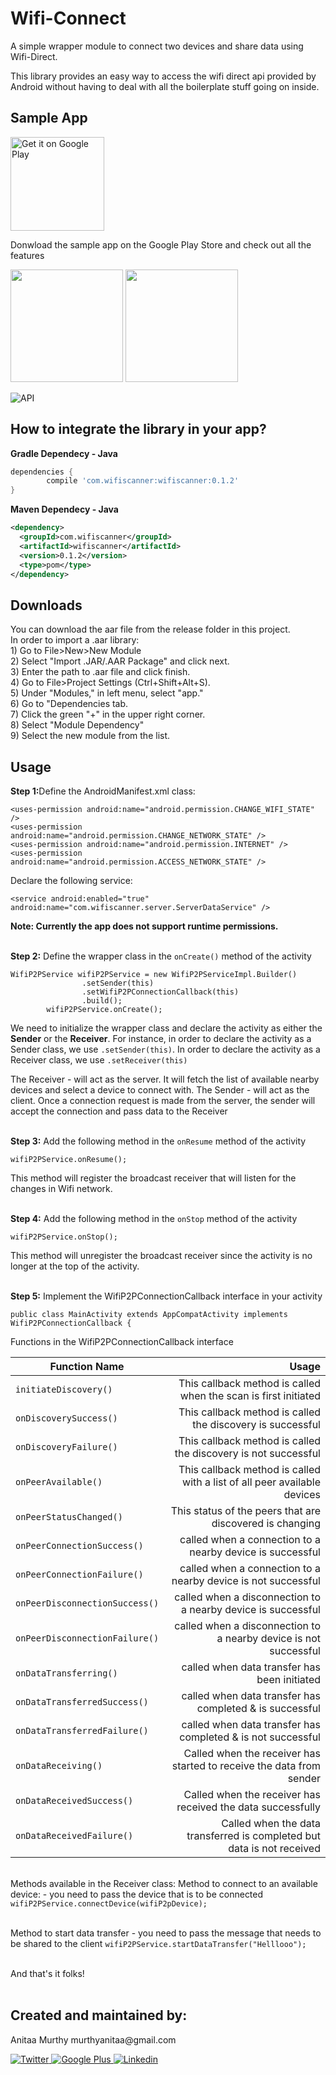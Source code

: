 # Wifi-Connect

A simple wrapper module to connect two devices and share data using Wifi-Direct.

This library provides an easy way to access the wifi direct api provided by Android without having to deal with all the boilerplate stuff going on inside.


<h2>Sample App</h2>
<p><a href="https://play.google.com/store/apps/details?id=com.deviceinfosample"><img width="150" alt="Get it on Google Play" src="https://camo.githubusercontent.com/ccb26dee92ba45c411e669aae47dcc0706471af7/68747470733a2f2f706c61792e676f6f676c652e636f6d2f696e746c2f656e5f67622f6261646765732f696d616765732f67656e657269632f656e5f62616467655f7765625f67656e657269632e706e67" data-canonical-src="https://play.google.com/intl/en_gb/badges/images/generic/en_badge_web_generic.png" style="max-width:100%;"></a></p>

<p>Donwload the sample app on the Google Play Store and check out all the features</p>
<p><a href="https://lh3.googleusercontent.com/np6mWFTBu0GFah9BhO53E2ew5RgychG79Jh9x2Yp1wX_Omb2Eal_3bIL-amWXeDQVX8=h310-rw" target="_blank"><img src="https://lh3.googleusercontent.com/np6mWFTBu0GFah9BhO53E2ew5RgychG79Jh9x2Yp1wX_Omb2Eal_3bIL-amWXeDQVX8=h310-rw" width="180" style="max-width:100%;"></a>
<a href="https://lh3.googleusercontent.com/9q35IMOhQsRAoxCfxHsxBd2S62Ke_yXG_ivgFZwxoCQqVYEFJ7nqu11j_k0QALASYDE=h310-rw" target="_blank"><img src="https://lh3.googleusercontent.com/9q35IMOhQsRAoxCfxHsxBd2S62Ke_yXG_ivgFZwxoCQqVYEFJ7nqu11j_k0QALASYDE=h310-rw" width="180" style="max-width:100%;"></a>
</p>

<img src="https://camo.githubusercontent.com/7a097bb07d47506d643804b222bb8ad2be336498/68747470733a2f2f696d672e736869656c64732e696f2f62616467652f4150492d392532422d6f72616e67652e7376673f7374796c653d666c6174" alt="API" data-canonical-src="https://img.shields.io/badge/API-14%2B-orange.svg?style=flat" style="max-width:100%;">


<h2>How to integrate the library in your app?</h2>
<b>Gradle Dependecy - Java</b></br>

```gradle
dependencies {
        compile 'com.wifiscanner:wifiscanner:0.1.2'
}
```

<b>Maven Dependecy - Java</b></br>
```xml
<dependency>
  <groupId>com.wifiscanner</groupId>
  <artifactId>wifiscanner</artifactId>
  <version>0.1.2</version>
  <type>pom</type>
</dependency>
```

<h2>Downloads</h2>
You can download the aar file from the release folder in this project.</br>
In order to import a .aar library:</br>
1) Go to File>New>New Module</br>
2) Select "Import .JAR/.AAR Package" and click next.</br>
3) Enter the path to .aar file and click finish.</br>
4) Go to File>Project Settings (Ctrl+Shift+Alt+S).</br>
5) Under "Modules," in left menu, select "app."</br>
6) Go to "Dependencies tab.</br>
7) Click the green "+" in the upper right corner.</br>
8) Select "Module Dependency"</br>
9) Select the new module from the list.</br>



<h2>Usage</h2>
<b>Step 1:</b >Define the AndroidManifest.xml class:

```<uses-permission android:name="android.permission.ACCESS_WIFI_STATE" />
<uses-permission android:name="android.permission.CHANGE_WIFI_STATE" />
<uses-permission android:name="android.permission.CHANGE_NETWORK_STATE" />
<uses-permission android:name="android.permission.INTERNET" />
<uses-permission android:name="android.permission.ACCESS_NETWORK_STATE" />
```

Declare the following service:
```
<service android:enabled="true" android:name="com.wifiscanner.server.ServerDataService" />
```

<b>Note: Currently the app does not support runtime permissions.</b>


</br><b>Step 2:</b> Define the wrapper class in the ```onCreate()``` method of the activity 

```
WifiP2PService wifiP2PService = new WifiP2PServiceImpl.Builder()
                .setSender(this)
                .setWifiP2PConnectionCallback(this)
                .build();
        wifiP2PService.onCreate();
```
We need to initialize the wrapper class and declare the activity as either the <b>Sender</b> or the <b>Receiver</b>.
For instance, in order to declare the activity as a Sender class, we use ```.setSender(this)```.
In order to declare the activity as a Receiver class, we use ```.setReceiver(this)``` 

The Receiver - will act as the server. It will fetch the list of available nearby devices and select a device to connect with. 
The Sender - will act as the client. Once a connection request is made from the server, the sender will accept the connection and pass data to the Receiver 



</br><b>Step 3:</b> Add the following method in the ```onResume``` method of the activity
```
wifiP2PService.onResume();
```
This method will register the broadcast receiver that will listen for the changes in Wifi network.



</br><b>Step 4:</b> Add the following method in the ```onStop``` method of the activity
```
wifiP2PService.onStop();
```
This method will unregister the broadcast receiver since the activity is no longer at the top of the activity.


</br><b>Step 5:</b> Implement the WifiP2PConnectionCallback interface in your activity
```
public class MainActivity extends AppCompatActivity implements WifiP2PConnectionCallback {
```
Functions in the WifiP2PConnectionCallback interface

| Function Name | Usage  |
| ------------- | -----:|
| ```initiateDiscovery()``` | This callback method is called when the scan is first initiated |
| ```onDiscoverySuccess()``` | This callback method is called the discovery is successful |
| ```onDiscoveryFailure()``` | This callback method is called the discovery is not successful |
| ```onPeerAvailable()``` | This callback method is called with a list of all peer available devices |
| ```onPeerStatusChanged()``` | This status of the peers that are discovered is changing |
| ```onPeerConnectionSuccess()``` | called when a connection to a nearby device is successful |
| ```onPeerConnectionFailure()``` | called when a connection to a nearby device is not successful |
| ```onPeerDisconnectionSuccess()``` | called when a disconnection to a nearby device is successful |
| ```onPeerDisconnectionFailure()``` | called when a disconnection to a nearby device is not successful |
| ```onDataTransferring()``` | called when data transfer has been initiated |
| ```onDataTransferredSuccess()``` | called when data transfer has completed & is successful |
| ```onDataTransferredFailure()``` | called when data transfer has completed & is not successful |
| ```onDataReceiving()``` | Called when the receiver has started to receive the data from sender |
| ```onDataReceivedSuccess()``` | Called when the receiver has received the data successfully |
| ```onDataReceivedFailure()``` | Called when the data transferred is completed but data is not received |


</br>Methods available in the Receiver class:
Method to connect to an available device:  - you need to pass the device that is to be connected
```wifiP2PService.connectDevice(wifiP2pDevice);```


</br>Method to start data transfer - you need to pass the message that needs to be shared to the client
```wifiP2PService.startDataTransfer("Helllooo");```


</br>And that's it folks!</br></br>

<h2>Created and maintained by:</h2>
<p>Anitaa Murthy  murthyanitaa@gmail.com</p>
<p><a href="https://twitter.com/anitaa_1990"> <img src="https://github.com/anitaa1990/DeviceInfo-Sample/blob/master/media/twitter-icon.png" alt="Twitter" style="max-width:100%;"> </a><a href="https://plus.google.com/104409749442569901352"> <img src="https://github.com/anitaa1990/DeviceInfo-Sample/blob/master/media/google-icon.png" alt="Google Plus" style="max-width:100%;"> </a><a href="https://www.linkedin.com/in/anitaa-murthy-41531699"> <img src="https://github.com/anitaa1990/DeviceInfo-Sample/blob/master/media/linkedin-icon.png" alt="Linkedin" style="max-width:100%;"> </a></p>


